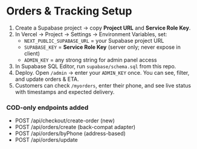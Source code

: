 # Orders & Tracking Setup

1) Create a Supabase project → copy **Project URL** and **Service Role Key**.
2) In Vercel → Project → Settings → Environment Variables, set:
   - `NEXT_PUBLIC_SUPABASE_URL` = your Supabase project URL
   - `SUPABASE_KEY` = **Service Role Key** (server only; never expose in client)
   - `ADMIN_KEY` = any strong string for admin panel access
3) In Supabase SQL Editor, run `supabase/schema.sql` from this repo.
4) Deploy. Open `/admin` → enter your `ADMIN_KEY` once. You can see, filter, and update orders & ETA.
5) Customers can check `/myorders`, enter their phone, and see live status with timestamps and expected delivery.


### COD-only endpoints added
- POST /api/checkout/create-order (new)
- POST /api/orders/create (back-compat adapter)
- POST /api/orders/byPhone (address-based)
- POST /api/orders/update
